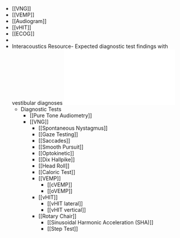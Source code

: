 - [[VNG]]
- [[VEMP]]
- [[Audiogram]]
- [[vHIT]]
- [[ECOG]]
-
- Interacoustics Resource- Expected diagnostic test findings with vestibular diagnoses ![Interacoustics Test Findings with Vestibular Diagnoses.pdf](../assets/Interacoustics_Test_Findings_with_Vestibular_Diagnoses_1639518270575_0.pdf)
	- Diagnostic Tests
		- [[Pure Tone Audiometry]]
		- [[VNG]]
			- [[Spontaneous Nystagmus]]
			- [[Gaze Testing]]
			- [[Saccades]]
			- [[Smooth Pursuit]]
			- [[Optokinetic]]
			- [[Dix Hallpike]]
			- [[Head Roll]]
			- [[Caloric Test]]
			- [[VEMP]]
				- [[cVEMP]]
				- [[oVEMP]]
			- [[vHIT]]
				- [[vHIT lateral]]
				- [[vHIT vertical]]
			- [[Rotary Chair]]
				- [[Sinusoidal Harmonic Acceleration (SHA)]]
				- [[Step Test]]